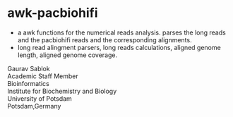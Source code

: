 # awk-pacbiohifi
- a awk functions for the numerical reads analysis. parses the long reads and the pacbiohifi reads and the corresponding alignments.
- long read alingment parsers, long reads calculations, aligned genome length, aligned genome coverage. 

Gaurav Sablok \
Academic Staff Member \
Bioinformatics \
Institute for Biochemistry and Biology \
University of Potsdam \
Potsdam,Germany
